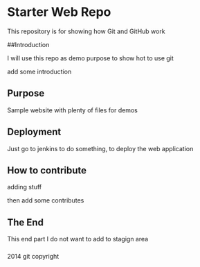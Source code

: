 # Starter Web Repo

This repository is for showing how Git and GitHub work

##Introduction

I will use this repo as demo purpose to show hot to use git

add some introduction

## Purpose

Sample website with plenty of files for demos

## Deployment

Just go to jenkins to do something, to deploy the web application

## How to contribute

adding stuff

then add some contributes

## The End

This end part I do not want to add to stagign area

###
2014 git copyright